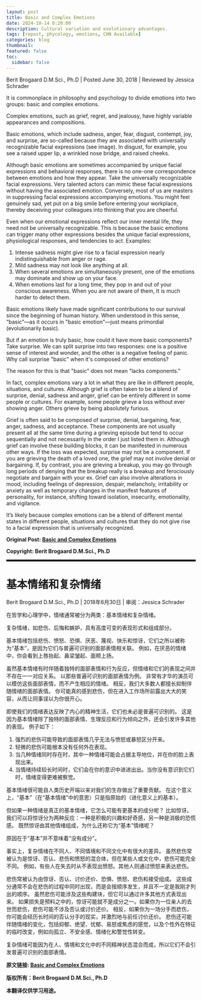 ```yaml
---
layout: post
title: Basic and Complex Emotions
date: 2024-10-14 0:20:00
description: Cultural variation and evolutionary advantages.
tags: [repost, phycology, emotions, CHN Available]
categories: blog
thumbnail:
featured: false
toc:
  sidebar: false
---
```


Berit Brogaard D.M.Sci., Ph.D \| Posted June 30, 2018 \| Reviewed by Jessica Schrader

It is commonplace in philosophy and psychology to divide emotions into two groups: basic and complex emotions.

Complex emotions, such as grief, regret, and jealousy, have highly variable appearances and compositions.

Basic emotions, which include sadness, anger, fear, disgust, contempt, joy, and surprise, are so-called because they are associated with universally recognizable facial expressions (see image).
In disgust, for example, you see a raised upper lip, a wrinkled nose bridge, and raised cheeks.

Although basic emotions are sometimes accompanied by unique facial expressions and behavioral responses, there is no one-one correspondence between emotions and how they appear.
Take the universally recognizable facial expressions.
Very talented actors can mimic these facial expressions without having the associated emotion.
Conversely, most of us are masters in suppressing facial expressions accompanying emotions.
You might feel genuinely sad, yet put on a big smile before entering your workplace, thereby deceiving your colleagues into thinking that you are cheerful.

Even when our emotional expressions reflect our inner mental life, they need not be universally recognizable.
This is because the basic emotions can trigger many other expressions besides the unique facial expressions, physiological responses, and tendencies to act.
Examples:

1. Intense sadness might give rise to a facial expression nearly indistinguishable from anger or rage.
1. Mild sadness may not look like anything at all.
1. When several emotions are simultaneously present, one of the emotions may dominate and show up on your face.
1. When emotions last for a long time, they pop in and out of your conscious awareness. When you are not aware of them, It is much harder to detect them.

Basic emotions likely have made significant contributions to our survival since the beginning of human history.
When understood in this sense, “basic”—as it occurs in "basic emotion"—just means primordial (evolutionarily basic).

But if an emotion is truly basic, how could it have more basic components?
Take surprise.
We can split surprise into two responses: one is a positive sense of interest and wonder, and the other is a negative feeling of panic.
Why call surprise "basic" when it's composed of other emotions?

The reason for this is that "basic" does not mean "lacks components."

In fact, complex emotions vary a lot in what they are like in different people, situations, and cultures.
Although grief is often taken to be a blend of surprise, denial, sadness and anger, grief can be entirely different in some people or cultures.
For example, some people grieve a loss without ever showing anger. Others grieve by being absolutely furious.

Grief is often said to be composed of surprise, denial, bargaining, fear, anger, sadness, and acceptance.
These components are not usually present all at the same time during a grieving episode but tend to occur sequentially and not necessarily in the order I just listed them in.
Although grief can involve these building blocks, it can be manifested in numerous other ways.
If the loss was expected, surprise may not be a component. If you are grieving the death of a loved one, the grief may not involve denial or bargaining.
If, by contrast, you are grieving a breakup, you may go through long periods of denying that the breakup really is a breakup and ferociously negotiate and bargain with your ex.
Grief can also involve alterations in mood, including feelings of depression, despair, melancholy, irritability or anxiety as well as temporary changes in the manifest features of personality, for instance, shifting toward isolation, insecurity, emotionality, and vigilance.

It’s likely because complex emotions can be a blend of different mental states in different people, situations and cultures that they do not give rise to a facial expression that is universally recognized.

**Original Post: [Basic and Complex Emotions](https://www.psychologytoday.com/us/blog/the-superhuman-mind/201807/basic-and-complex-emotions)**

**Copyright: Berit Brogaard D.M.Sci., Ph.D**

<hr style="border: 2px solid;">

# 基本情绪和复杂情绪

Berit Brogaard D.M.Sci., Ph.D \| 2018年6月30日 \| 审阅：Jessica Schrader

在哲学和心理学中，情绪通常被分为两类：基本情绪和复杂情绪。

复杂情绪，如悲伤、后悔和嫉妒，具有高度可变的表现形式和组成部分。

基本情绪包括悲伤、愤怒、恐惧、厌恶、蔑视、快乐和惊讶，它们之所以被称为“基本”，是因为它们与普遍可识别的面部表情相关联。
例如，在厌恶的情绪中，你会看到上唇抬起、鼻梁皱起、面颊上扬。

虽然基本情绪有时伴随着独特的面部表情和行为反应，但情绪和它们的表现之间并不存在一一对应关系。
以那些普遍可识别的面部表情为例。
非常有才华的演员可以模仿这些面部表情，而不产生相应的情绪。
相反，我们大多数人都擅长抑制伴随情绪的面部表情。
你可能真的感到悲伤，但在进入工作场所前露出大大的笑容，从而让同事误以为你很开心。

即使我们的情绪表达反映了内心的精神生活，它们也未必是普遍可识别的。
这是因为基本情绪除了独特的面部表情、生理反应和行为倾向之外，还会引发许多其他的表现。
例子如下：

1. 强烈的悲伤可能导致的面部表情几乎无法与愤怒或暴怒区分开来。
1. 轻微的悲伤可能根本没有任何外在表现。
1. 当几种情绪同时存在时，其中一种情绪可能会占据主导地位，并在你的脸上表现出来。
1. 当情绪持续较长时间时，它们会在你的意识中进进出出。当你没有意识到它们时，情绪变得更难被察觉。

基本情绪很可能自人类历史开端以来对我们的生存做出了重要贡献。
在这个意义上，“基本”（在“基本情绪”中的意思）只是指原始的（进化意义上的基本）。

但如果一种情绪是真正的基本情绪，它怎么可能有更基本的成分呢？
比如惊讶。
我们可以将惊讶分为两种反应：一种是积极的兴趣和好奇感，另一种是消极的恐慌感。
既然惊讶由其他情绪组成，为什么还称它为“基本”情绪呢？

原因在于“基本”并不意味着“没有成分”。

事实上，复杂情绪在不同人、不同情境和不同文化中有很大的差异。
虽然悲伤常被认为是惊讶、否认、悲伤和愤怒的混合体，但在某些人或文化中，悲伤可能完全不同。
例如，有些人在失去时从不表现出愤怒。其他人则通过愤怒来表达悲伤。

悲伤常被认为由惊讶、否认、讨价还价、恐惧、愤怒、悲伤和接受组成。
这些成分通常不会在悲伤的过程中同时出现，而是会按顺序发生，并且不一定是我刚才列出的顺序。
虽然悲伤可能涉及这些构建块，但它可以通过许多其他方式表现出来。
如果损失是预料之中的，惊讶可能就不是成分之一。如果你为一位亲人的去世而悲伤，悲伤可能不涉及否认或讨价还价。
相反，如果你为一场分手而悲伤，你可能会经历长时间的否认分手的现实，并激烈地与前任讨价还价。
悲伤还可能伴随情绪的变化，包括抑郁、绝望、忧郁、易怒或焦虑的感觉，以及个性外在特征的临时改变，例如向孤立、不安全感、情绪化和警觉性转变。

复杂情绪可能因为在人、情境和文化中的不同精神状态混合而成，所以它们不会引发普遍可识别的面部表情。

**原文链接: [Basic and Complex Emotions](https://www.psychologytoday.com/us/blog/the-superhuman-mind/201807/basic-and-complex-emotions)**

**版权所有：Berit Brogaard D.M.Sci., Ph.D**

**本翻译仅供学习用途。**
